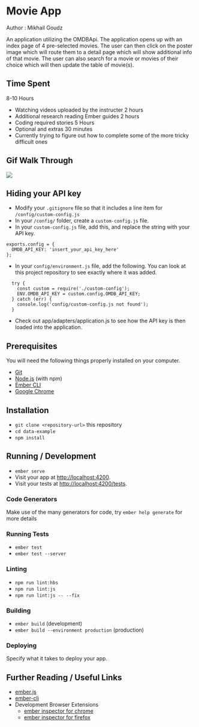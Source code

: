 # Movie App 

Author : Mikhail Goudz

An application utilizing the OMDBApi. The application opens up with an index page of 4 pre-selected movies. The user can then click on the poster image which will route them to a detail page which will show additional info of that movie. The user can also search for a movie or movies of their choice which will then update the table of movie(s).


## Time Spent

8-10 Hours

* Watching videos uploaded by the instructer 2 hours
* Additional research reading Ember guides 2 hours
* Coding required stories 5 Hours
* Optional and extras 30 minutes 
* Currently trying to figure out how to complete some of the more tricky difficult ones

## Gif Walk Through

<a href ="https://user-images.githubusercontent.com/43256526/67624354-66c06600-f7e4-11e9-932d-1c4f95f4c105.gif"><img src ="https://user-images.githubusercontent.com/43256526/67624354-66c06600-f7e4-11e9-932d-1c4f95f4c105.gif"/></a>


## Hiding your API key
* Modify your `.gitignore` file so that it includes a line item for `/config/custom-config.js`
* In your `/config/` folder, create a `custom-config.js` file.
* In your `custom-config.js` file, add this, and replace the string with your API key.
```
exports.config = {
  OMDB_API_KEY: 'insert_your_api_key_here'
};
```
* In your `config/environment.js` file, add the following. You can look at this project repository to see exactly where it was added.
```
  try {
    const custom = require('./custom-config');
    ENV.OMDB_API_KEY = custom.config.OMDB_API_KEY;
  } catch (err) {
    console.log('config/custom-config.js not found');
  }
```
* Check out app/adapters/application.js to see how the API key is then loaded into the application.

## Prerequisites

You will need the following things properly installed on your computer.

* [Git](https://git-scm.com/)
* [Node.js](https://nodejs.org/) (with npm)
* [Ember CLI](https://ember-cli.com/)
* [Google Chrome](https://google.com/chrome/)

## Installation

* `git clone <repository-url>` this repository
* `cd data-example`
* `npm install`

## Running / Development

* `ember serve`
* Visit your app at [http://localhost:4200](http://localhost:4200).
* Visit your tests at [http://localhost:4200/tests](http://localhost:4200/tests).

### Code Generators

Make use of the many generators for code, try `ember help generate` for more details

### Running Tests

* `ember test`
* `ember test --server`

### Linting

* `npm run lint:hbs`
* `npm run lint:js`
* `npm run lint:js -- --fix`

### Building

* `ember build` (development)
* `ember build --environment production` (production)

### Deploying

Specify what it takes to deploy your app.

## Further Reading / Useful Links

* [ember.js](https://emberjs.com/)
* [ember-cli](https://ember-cli.com/)
* Development Browser Extensions
  * [ember inspector for chrome](https://chrome.google.com/webstore/detail/ember-inspector/bmdblncegkenkacieihfhpjfppoconhi)
  * [ember inspector for firefox](https://addons.mozilla.org/en-US/firefox/addon/ember-inspector/)
